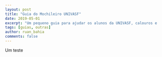 ```yaml
---
layout: post
title: "Guia do Mochileiro UNIVASF"
date: 2019-05-01
excerpt: "Um pequeno guia para ajudar os alunos da UNIVASF, calouros e veteranos, em diversos assuntos da vida acadêmica."
tags: [guias, outras]
author: ruan_bahia
comments: false
---
```


Um teste